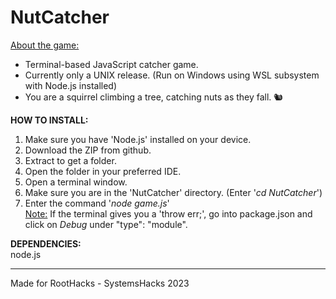 # NutCatcher
<ins>About the game:</ins>
<br>
- Terminal-based JavaScript catcher game. <br>
- Currently only a UNIX release. (Run on Windows using WSL subsystem with Node.js installed)
- You are a squirrel climbing a tree, catching nuts as they fall. 🐿️

<b>HOW TO INSTALL:</b>
1. Make sure you have 'Node.js' installed on your device.
1. Download the ZIP from github.
2. Extract to get a folder.
3. Open the folder in your preferred IDE.
4. Open a terminal window.
4. Make sure you are in the 'NutCatcher' directory. (Enter '<i>cd NutCatcher</i>')
5. Enter the command '<i>node game.js</i>'<br>
<ins>Note:</ins> If the terminal gives you a 'throw err;', go into package.json and click on <i>Debug</i> under "type": "module".

<b>DEPENDENCIES:</b> <br>
node.js

---

Made for RootHacks - SystemsHacks 2023
